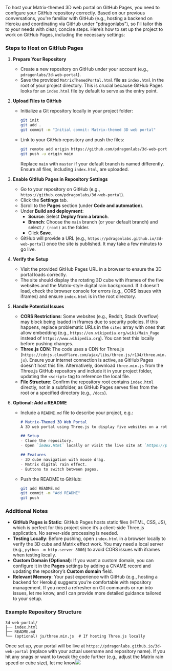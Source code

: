 To host your Matrix-themed 3D web portal on GitHub Pages, you need to configure your GitHub repository correctly. Based on our previous conversations, you're familiar with GitHub (e.g., hosting a backend on Heroku and coordinating via GitHub under "pdragonlabs"), so I'll tailor this to your needs with clear, concise steps. Here’s how to set up the project to work on GitHub Pages, including the necessary settings:

### Steps to Host on GitHub Pages

1. **Prepare Your Repository**
   - Create a new repository on GitHub under your account (e.g., `pdragonlabs/3d-web-portal`).
   - Save the provided `MatrixThemedPortal.html` file as `index.html` in the root of your project directory. This is crucial because GitHub Pages looks for an `index.html` file by default to serve as the entry point.[](https://stackoverflow.com/questions/62850076/how-do-i-host-my-portfolio-website-on-github)

2. **Upload Files to GitHub**
   - Initialize a Git repository locally in your project folder:
     ```bash
     git init
     git add .
     git commit -m "Initial commit: Matrix-themed 3D web portal"
     ```
   - Link to your GitHub repository and push the files:
     ```bash
     git remote add origin https://github.com/pdragonlabs/3d-web-portal.git
     git push -u origin main
     ```
     Replace `main` with `master` if your default branch is named differently. Ensure all files, including `index.html`, are uploaded.[](https://developer.mozilla.org/en-US/docs/Learn_web_development/Howto/Tools_and_setup/Using_GitHub_pages)

3. **Enable GitHub Pages in Repository Settings**
   - Go to your repository on GitHub (e.g., `https://github.com/pdragonlabs/3d-web-portal`).
   - Click the **Settings** tab.
   - Scroll to the **Pages** section (under **Code and automation**).
   - Under **Build and deployment**:
     - **Source**: Select **Deploy from a branch**.
     - **Branch**: Choose the `main` branch (or your default branch) and select `/ (root)` as the folder.
     - Click **Save**.
   - GitHub will provide a URL (e.g., `https://pdragonlabs.github.io/3d-web-portal`) once the site is published. It may take a few minutes to go live.[](https://developer.mozilla.org/en-US/docs/Learn_web_development/Howto/Tools_and_setup/Using_GitHub_pages)

4. **Verify the Setup**
   - Visit the provided GitHub Pages URL in a browser to ensure the 3D portal loads correctly.
   - The site should display the rotating 3D cube with iframes of the five websites and the Matrix-style digital rain background. If it doesn’t load, check the browser console for errors (e.g., CORS issues with iframes) and ensure `index.html` is in the root directory.

5. **Handle Potential Issues**
   - **CORS Restrictions**: Some websites (e.g., Reddit, Stack Overflow) may block being loaded in iframes due to security policies. If this happens, replace problematic URLs in the `sites` array with ones that allow embedding (e.g., `https://en.wikipedia.org/wiki/Main_Page` instead of `https://www.wikipedia.org`). You can test this locally before pushing changes.
   - **Three.js CDN**: The code uses a CDN for Three.js (`https://cdnjs.cloudflare.com/ajax/libs/three.js/r134/three.min.js`). Ensure your internet connection is active, as GitHub Pages doesn’t host this file. Alternatively, download `three.min.js` from the Three.js GitHub repository and include it in your project folder, updating the `<script>` tag to reference the local file.[](https://seanbutler.github.io/3DWebTechCourse/worksheets/S01-W01-ToolingUp/)
   - **File Structure**: Confirm the repository root contains `index.html` directly, not in a subfolder, as GitHub Pages serves files from the root or a specified directory (e.g., `/docs`).[](https://stackoverflow.com/questions/62850076/how-do-i-host-my-portfolio-website-on-github)

6. **Optional: Add a README**
   - Include a `README.md` file to describe your project, e.g.:
     ```markdown
     # Matrix-Themed 3D Web Portal
     A 3D web portal using Three.js to display five websites on a rotating cube with a Matrix-style digital rain background. Hosted on GitHub Pages.

     ## Setup
     - Clone the repository.
     - Open `index.html` locally or visit the live site at `https://pdragonlabs.github.io/3d-web-portal`.

     ## Features
     - 3D cube navigation with mouse drag.
     - Matrix digital rain effect.
     - Buttons to switch between pages.
     ```
   - Push the README to GitHub:
     ```bash
     git add README.md
     git commit -m "Add README"
     git push
     ```

### Additional Notes
- **GitHub Pages is Static**: GitHub Pages hosts static files (HTML, CSS, JS), which is perfect for this project since it’s a client-side Three.js application. No server-side processing is needed.[](https://medium.com/%40harshadwani/quickly-create-a-3-d-interactive-responsive-portfolio-website-c1c6ef6c715d)
- **Testing Locally**: Before pushing, open `index.html` in a browser locally to verify the 3D cube and Matrix effect work. You may need a local server (e.g., `python -m http.server 8000`) to avoid CORS issues with iframes when testing locally.
- **Custom Domain (Optional)**: If you want a custom domain, you can configure it in the **Pages** settings by adding a CNAME record and updating the repository’s **Custom domain** field.[](https://developer.mozilla.org/en-US/docs/Learn_web_development/Howto/Tools_and_setup/Using_GitHub_pages)
- **Relevant Memory**: Your past experience with GitHub (e.g., hosting a backend for Heroku) suggests you’re comfortable with repository management. If you need a refresher on Git commands or run into issues, let me know, and I can provide more detailed guidance tailored to your setup.

### Example Repository Structure
```
3d-web-portal/
├── index.html
├── README.md
└── (optional) js/three.min.js  # If hosting Three.js locally
```

Once set up, your portal will be live at `https://pdragonlabs.github.io/3d-web-portal` (replace with your actual username and repository name). If you hit any snags or want to tweak the code further (e.g., adjust the Matrix rain speed or cube size), let me know![](https://developer.mozilla.org/en-US/docs/Learn_web_development/Howto/Tools_and_setup/Using_GitHub_pages)